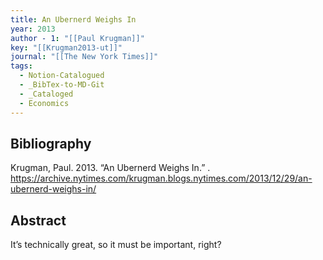 ```yaml
---
title: An Ubernerd Weighs In
year: 2013
author - 1: "[[Paul Krugman]]"
key: "[[Krugman2013-ut]]"
journal: "[[The New York Times]]"
tags:
  - Notion-Catalogued
  - _BibTex-to-MD-Git
  - _Cataloged
  - Economics
---
```


## Bibliography
Krugman, Paul. 2013. “An Ubernerd Weighs In.” . https://archive.nytimes.com/krugman.blogs.nytimes.com/2013/12/29/an-ubernerd-weighs-in/

## Abstract
It’s technically great, so it must be important, right?